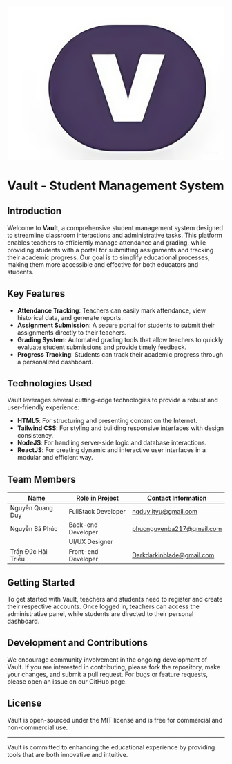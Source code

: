 <p align="center">
  <img src="src/assets/logo.png" alt="Vault Logo" width="500"/>
</p>

# Vault - Student Management System

## Introduction
Welcome to **Vault**, a comprehensive student management system designed to streamline classroom interactions and administrative tasks. This platform enables teachers to efficiently manage attendance and grading, while providing students with a portal for submitting assignments and tracking their academic progress. Our goal is to simplify educational processes, making them more accessible and effective for both educators and students.

## Key Features
- **Attendance Tracking**: Teachers can easily mark attendance, view historical data, and generate reports.
- **Assignment Submission**: A secure portal for students to submit their assignments directly to their teachers.
- **Grading System**: Automated grading tools that allow teachers to quickly evaluate student submissions and provide timely feedback.
- **Progress Tracking**: Students can track their academic progress through a personalized dashboard.

## Technologies Used
Vault leverages several cutting-edge technologies to provide a robust and user-friendly experience:
- **HTML5**: For structuring and presenting content on the Internet.
- **Tailwind CSS**: For styling and building responsive interfaces with design consistency.
- **NodeJS**: For handling server-side logic and database interactions.
- **ReactJS**: For creating dynamic and interactive user interfaces in a modular and efficient way.

## Team Members
| Name              | Role in Project       | Contact Information          |
|-------------------|-----------------------|------------------------------|
| Nguyễn Quang Duy  | FullStack Developer   | nqduy.ityu@gmail.com         |
| Nguyễn Bá Phúc    | Back-end Developer    | phucnguyenba217@gmail.com    |
|                   | UI/UX Designer        |                              |
| Trần Đức Hải Triều| Front-end Developer   | Darkdarkinblade@gmail.com    |


## Getting Started
To get started with Vault, teachers and students need to register and create their respective accounts. Once logged in, teachers can access the administrative panel, while students are directed to their personal dashboard.

## Development and Contributions
We encourage community involvement in the ongoing development of Vault. If you are interested in contributing, please fork the repository, make your changes, and submit a pull request. For bugs or feature requests, please open an issue on our GitHub page.

## License
Vault is open-sourced under the MIT license and is free for commercial and non-commercial use.

---
Vault is committed to enhancing the educational experience by providing tools that are both innovative and intuitive.

